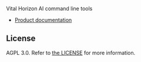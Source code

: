 Vital Horizon AI command line tools

* [Product documentation](https://docs.tryvital.io/api-reference/horizon-ai/)

## License

AGPL 3.0. Refer to [the LICENSE](/LICENSE.txt) for more information.
